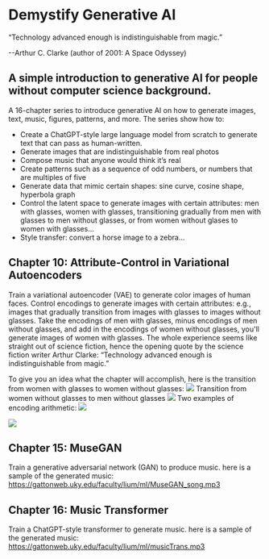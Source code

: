 # Demystify Generative AI

“Technology advanced enough is indistinguishable from magic.”

--Arthur C. Clarke (author of 2001: A Space Odyssey)


## A simple introduction to generative AI for people without computer science background.

A 16-chapter series to introduce generative AI on how to generate images, text, music, figures, patterns, and more. The series show how to:

* Create a ChatGPT-style large language model from scratch to generate text that can pass as human-written.
* Generate images that are indistinguishable from real photos
* Compose music that anyone would think it’s real
* Create patterns such as a sequence of odd numbers, or numbers that are multiples of five
* Generate data that mimic certain shapes: sine curve, cosine shape, hyperbola graph
* Control the latent space to generate images with certain attributes: men with glasses, women with glasses, transitioning gradually from men with glasses to men without glasses, or from women without glases to women with glasses...
* Style transfer: convert a horse image to a zebra... 

## Chapter 10: Attribute-Control in Variational Autoencoders
Train a variational autoencoder (VAE) to generate color images of human faces. Control encodings to generate images with certain attributes: e.g., images that gradually transition from images with glasses to images without glasses. Take the encodings of men with glasses, minus encodings of men without glasses, and add in the encodings of women without glasses, you'll generate images of women with glasses. The whole experience seems like straight out of science fiction, hence the opening quote by the science fiction writer Arthur Clarke: “Technology advanced enough is indistinguishable from magic.” 

To give you an idea what the chapter will accomplish, here is the transition from women with glasses to women without glasses:
<img src="https://gattonweb.uky.edu/faculty/lium/ml/wgwng6.png" />
Transition from women without glasses to men without glasses
<img src="https://gattonweb.uky.edu/faculty/lium/ml/wngmng6.png" />
Two examples of encoding arithmetic:
<img src="https://gattonweb.uky.edu/faculty/lium/ml/vectorArithmetic1.png" />

<img src="https://gattonweb.uky.edu/faculty/lium/ml/vectorArithmetic2.png" />

## Chapter 15: MuseGAN
Train a generative adversarial network (GAN) to produce music. here is a sample of the generated music:
https://gattonweb.uky.edu/faculty/lium/ml/MuseGAN_song.mp3

## Chapter 16: Music Transformer
Train a ChatGPT-style transformer to generate music. here is a sample of the generated music:
https://gattonweb.uky.edu/faculty/lium/ml/musicTrans.mp3





